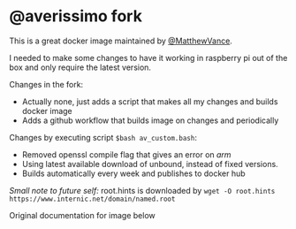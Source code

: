 # @averissimo fork

This is a great docker image maintained by [@MatthewVance](https://github.com/MatthewVance/unbound-docker).

I needed to make some changes to have it working in raspberry pi out of the box and only require the latest version.

Changes in the fork:

* Actually none, just adds a script that makes all my changes and builds docker image
* Adds a github workflow that builds image on changes and periodically

Changes by executing script `$bash av_custom.bash`:

* Removed openssl compile flag that gives an error on *arm*
* Using latest available download of unbound, instead of fixed versions.
* Builds automatically every week and publishes to docker hub

*Small note to future self:* root.hints is downloaded by `wget -O root.hints https://www.internic.net/domain/named.root`

Original documentation for image below
